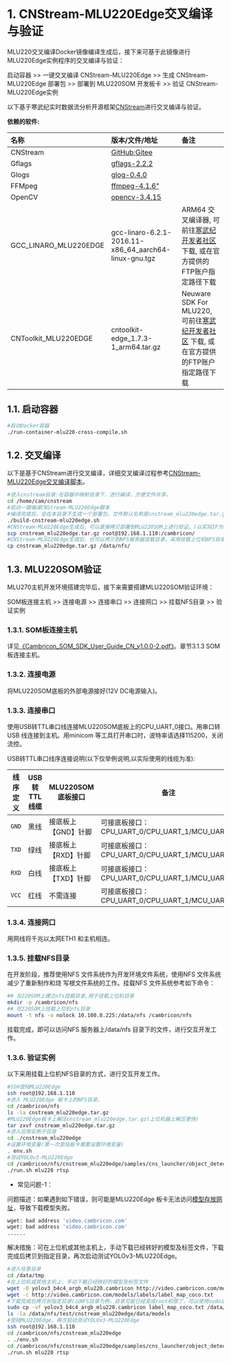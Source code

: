# 1. CNStream-MLU220Edge交叉编译与验证
MLU220交叉编译Docker镜像编译生成后，接下来可基于此镜像进行MLU220Edge实例程序的交叉编译与验证：

启动容器 >> 一键交叉编译 CNStream-MLU220Edge >> 生成 CNStream-MLU220Edge 部署包 >> 部署到 MLU220SOM 开发板卡 >> 验证 CNStream-MLU220Edge实例

以下基于寒武纪实时数据流分析开源框架[CNStream](https://github.com/Cambricon/CNStream)进行交叉编译与验证。

**依赖的软件:**

| 名称                   | 版本/文件/地址                                          | 备注                                 |
| :-------------------- | :-------------------------------                      | :---------------------------------- |
| CNStream              | [GitHub](https://github.com/Cambricon/cnstream.git);[Gitee](https://gitee.com/SolutionSDK/CNStream.git) |  |
| Gflags                | [gflags-2.2.2](https://github.com/gflags/gflags/archive/v2.2.2.tar.gz)    |  |
| Glogs                 | [glog-0.4.0](https://github.com/google/glog/archive/v0.4.0.tar.gz)        |  |
| FFMpeg                | [ffmpeg-4.1.6"](http://ffmpeg.org/releases/ffmpeg-4.1.6.tar.gz)           |  |
| OpenCV                | [opencv-3.4.15](https://github.com/opencv/opencv/archive/3.4.6.tar.gz)     |  |
| GCC_LINARO_MLU220EDGE | gcc-linaro-6.2.1-2016.11-x86_64_aarch64-linux-gnu.tgz                     | ARM64 交叉编译器, 可前往[寒武纪开发者社区](https://developer.cambricon.com) 下载, 或在官方提供的FTP账户指定路径下载 |
| CNToolkit_MLU220EDGE  | cntoolkit-edge_1.7.3-1_arm64.tar.gz                                       | Neuware SDK For MLU220, 可前往[寒武纪开发者社区](https://developer.cambricon.com) 下载, 或在官方提供的FTP账户指定路径下载 |

## 1.1. 启动容器
```bash
#启动Docker容器
./run-container-mlu220-cross-compile.sh
```

## 1.2. 交叉编译
以下是基于CNStream进行交叉编译，详细交叉编译过程参考[CNStream-MLU220Edge交叉编译脚本](./build-cnstream-mlu220edge.sh)。
```bash
#进入cnstream目录:在容器中映射目录下，进行编译，方便文件共享。
cd /home/cam/cnstream
#启动一键编译CNStream-MLU220Edge脚本
#编译完成后，会在本目录下生成一个部署包，文件默认名称是cnstream_mlu220edge.tar.gz
./build-cnstream-mlu220edge.sh
#CNStream-MLU220Edge生成后，可以直接拷贝部署到MLU220SOM上进行验证。(以实际IP为准替换)
scp cnstream_mlu220edge.tar.gz root@192.168.1.110:/cambricon/
#CNStream-MLU220Edge生成后，也可以拷贝到NFS服务器挂载目录，采用挂载上位机NFS目录的方式，进⾏交互开发⼯作。
cp cnstream_mlu220edge.tar.gz /data/nfs/
```

## 1.3. MLU220SOM验证
MLU270主机开发环境搭建完毕后，接下来需要搭建MLU220SOM验证环境：

SOM板连接主机 >> 连接电源 >> 连接串口 >> 连接网口 >> 挂载NFS目录 >> 验证实例


### 1.3.1. SOM板连接主机
详见[《Cambricon_SOM_SDK_User_Guide_CN_v1.0.0-2.pdf》](ftp://download.cambricon.com:8821/download/document/MLU220SOM_IVA_1.6.106/Cambricon_SOM_SDK_User_Guide_CN_v1.0.0-2.pdf)。章节3.1.3 SOM板连接主机。

### 1.3.2. 连接电源
将MLU220SOM底板的外部电源接好(12V DC电源输入)。

### 1.3.3. 连接串口
使用USB转TTL串口线连接MLU220SOM底板上的CPU_UART_0接口。⽤串⼝转USB 线连接到主机。⽤minicom 等⼯具打开串⼝时，波特率请选择115200，关闭流控。

USB转TTL串口线序连接说明(以下仅举例说明,以实际使用的线缆为准):

| 线序定义    | USB转TTL线缆        | MLU220SOM底板接口       | 备注                                        |
| ---------- | ------------------ | --------------------- | ------------------------------------------- |
| `GND`      | 黑线               | 接底板上【GND】针脚      | 可接底板接口：CPU_UART_0/CPU_UART_1/MCU_UART_5 |
| `TXD`      | 绿线               | 接底板上【RXD】针脚      | 可接底板接口：CPU_UART_0/CPU_UART_1/MCU_UART_5 |
| `RXD`      | 白线               | 接底板上【TXD】针脚      | 可接底板接口：CPU_UART_0/CPU_UART_1/MCU_UART_5 |
| `VCC`      | 红线               | 不需连接               | 可接底板接口：CPU_UART_0/CPU_UART_1/MCU_UART_5 |

### 1.3.4. 连接网口
⽤⽹线将千兆以太⽹ETH1 和主机相连。

### 1.3.5. 挂载NFS目录
在开发阶段，推荐使⽤NFS ⽂件系统作为开发环境⽂件系统，使⽤NFS ⽂件系统减少了重新制作和烧
写根⽂件系统的⼯作。挂载NFS ⽂件系统参考如下命令：

```bash
## 在220SOM上建立nfs挂载目录,用于挂载上位机目录
mkdir -p /cambricon/nfs
## 在220SOM上挂载上位机nfs目录
mount -t nfs -o nolock 10.100.8.225:/data/nfs /cambricon/nfs
```
挂载完成，即可以访问NFS 服务器上/data/nfs ⽬录下的⽂件，进⾏交互开发⼯作。

### 1.3.6. 验证实例
以下采用挂载上位机NFS目录的方式，进⾏交互开发⼯作。
```bash
#SSH登陆MLU220Edge
ssh root@192.168.1.110
#进入 MLU220Edge 板卡上的NFS目录。
cd /cambricon/nfs
ls -la cnstream_mlu220edge.tar.gz
#MLU220Edge板卡上解压cnstream_mlu220edge.tar.gz(上位机器上解压更快)
tar zxvf cnstream_mlu220edge.tar.gz
#进入应用实例子目录
cd ./cnstream_mlu220edge
#设置环境变量(第一次登陆板卡需要设置环境变量)
. env.sh
#测试YOLOv3-MLU220Edge
cd /cambricon/nfs/cnstream_mlu220edge/samples/cns_launcher/object_detection
./run.sh mlu220 rtsp
```
- 常见问题-1：

问题描述：如果遇到如下错误，则可能是MLU220Edge 板卡无法访问[模型存放网址](video.cambricon.com)，导致下载模型失败。
```bash
wget: bad address 'video.cambricon.com'
wget: bad address 'video.cambricon.com'
......
```

解决措施：可在上位机或其他主机上，手动下载已经转好的模型及标签文件，下载完成后拷贝到指定目录，再次启动测试YOLOv3-MLU220Edge。
```bash
#进入任意目录
cd /data/tmp
#在上位机或其他主机上，手动下载已经转好的模型及标签文件
wget -O yolov3_b4c4_argb_mlu220.cambricon http://video.cambricon.com/models/MLU220/yolov3_b4c4_argb_mlu220.cambricon
wget -c http://video.cambricon.com/models/labels/label_map_coco.txt
#下载完成后拷贝到指定目录(以NFS目录为例，目录可能已经变成root权限了，可以使用sudo进行拷贝)
sudo cp -vf yolov3_b4c4_argb_mlu220.cambricon label_map_coco.txt /data/nfs/test/cnstream_mlu220edge/data/models
ls -la /data/nfs/test/cnstream_mlu220edge/data/models
#登陆MLU220Edge，再次启动测试YOLOv3-MLU220Edge
ssh root@192.168.1.110
cd /cambricon/nfs/cnstream_mlu220edge
. ./env.sh
cd /cambricon/nfs/cnstream_mlu220edge/samples/cns_launcher/object_detection
./run.sh mlu220 rtsp
```
